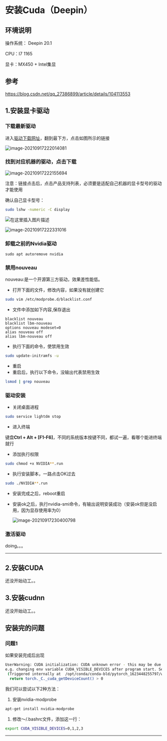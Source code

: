 # 安装Cuda（Deepin）

## 环境说明

操作系统： Deepin 20.1

CPU：I7 1165

显卡：MX450 + Intel集显

## 参考

https://blog.csdn.net/qq_27386899/article/details/104113553



## 1.安装显卡驱动

### 下载最新驱动

进入[驱动下载网址](https://www.nvidia.cn/Download/index.aspx?lang=cn)，翻到最下方，点击如图所示的链接

![image-20210917222014081](/home/zhaozijian/Code/Deeplearning/Docs/src/01.Cuda/image-20210917222014081.png)

### 找到对应机器的驱动，点击下载

![image-20210917222155694](/home/zhaozijian/Code/Deeplearning/Docs/src/01.Cuda/image-20210917222155694.png)



注意：链接点击后，点击产品支持列表，必须要是适配自己机器的显卡型号的驱动才能使用

确认自己显卡型号：

```bash
sudo lshw -numeric -C display
```

![在这里插入图片描述](/home/zhaozijian/Code/Deeplearning/Docs/src/01.Cuda/watermark,type_ZmFuZ3poZW5naGVpdGk,shadow_10,text_aHR0cHM6Ly9ibG9nLmNzZG4ubmV0L3FxXzM3MTUxNDE2,size_16,color_FFFFFF,t_70#pic_center)

![image-20210917222331016](/home/zhaozijian/Code/Deeplearning/Docs/src/01.Cuda/image-20210917222331016.png)

### 卸载之前的Nvidia驱动

```
sudo apt autoremove nvidia
```



### 禁用nouveau

nouveau:是一个开源第三方驱动，效果差性能低。

* 打开下面的文件，修改内容，如果没有就创建它

```Bash
sudo vim /etc/modprobe.d/blacklist.conf
```

* 文件中添加如下内容,保存退出

```
blacklist nouveau
blacklist lbm-nouveau
options nouveau modeset=0
alias nouveau off
alias lbm-nouveau off
```

* 执行下面的命令，使禁用生效

```Bash
sudo update-initramfs -u
```

* 重启
* 重启后，执行以下命令，没输出代表禁用生效

```Bash
lsmod | grep nouveau
```



### 驱动安装

* 关闭桌面进程

```Bash
sudo service lightdm stop
```

* 进入终端

键盘**Ctrl + Alt + [F1-F6]**，不同的系统版本按键不同，都试一遍，看哪个能进终端就行

* 添加执行权限

```Bash
sudo chmod +x NVIDIA**.run
```

* 执行安装脚本，一路点击OK过去

```Bash
sudo ./NVIDIA**.run
```

* 安装完成之后，reboot重启

* 安装ok之后，执行nvidia-smi命令，有输出说明安装成功（安装ok但是没启用，因为显存使用率为0）

  ![image-20210917230400798](/home/zhaozijian/Code/Deeplearning/Docs/src/01.Cuda/image-20210917230400798.png)



### 激活驱动

doing。。。

---

## 2.安装CUDA

还没开始动工。。

## 3.安装cudnn

还没开始动工。。

## 安装完的问题

### 问题1

如果安装完成后出现

```bash
UserWarning: CUDA initialization: CUDA unknown error - this may be due to an incorrectly set up environment, 
e.g. changing env variable CUDA_VISIBLE_DEVICES after program start. Setting the available devices to be zero.
 (Triggered internally at  /opt/conda/conda-bld/pytorch_1623448255797/work/c10/cuda/CUDAFunctions.cpp:115.)
  return torch._C._cuda_getDeviceCount() > 0
```

我们可以尝试以下2种方法：

1. 安装nvidia-modprobe

```bash
apt-get install nvidia-modprobe
```



1. 修改～/.bashrc文件，添加这一行：

```bash
export CUDA_VISIBLE_DEVICES=0,1,2,3
```

---

